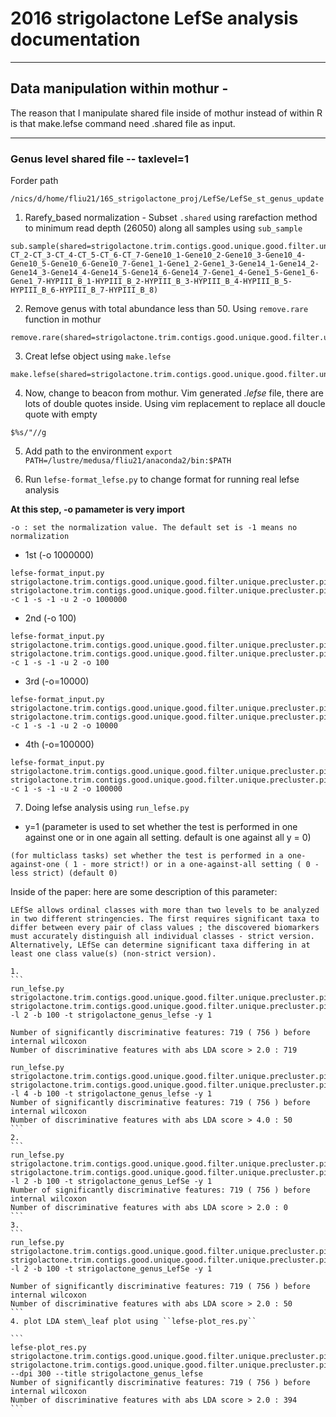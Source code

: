 #                               2016 strigolactone LefSe analysis documentation
-----------------

## Data manipulation within mothur -
The reason that I manipulate shared file inside of mothur instead of within R is that make.lefse command need .shared file as input.

-------------------------

### Genus level shared file -- taxlevel=1

Forder path

```
/nics/d/home/fliu21/16S_strigolactone_proj/LefSe/LefSe_st_genus_update
```

1. Rarefy\_based normalization - Subset ``.shared`` using rarefaction method to minimum read depth (26050) along all samples using ``sub_sample``

```
sub.sample(shared=strigolactone.trim.contigs.good.unique.good.filter.unique.precluster.pick.pds.wang.pick.tx.1.shared_original,size=26050,groups=CT_1-CT_2-CT_3-CT_4-CT_5-CT_6-CT_7-Gene10_1-Gene10_2-Gene10_3-Gene10_4-Gene10_5-Gene10_6-Gene10_7-Gene1_1-Gene1_2-Gene1_3-Gene14_1-Gene14_2-Gene14_3-Gene14_4-Gene14_5-Gene14_6-Gene14_7-Gene1_4-Gene1_5-Gene1_6-Gene1_7-HYPIII_B_1-HYPIII_B_2-HYPIII_B_3-HYPIII_B_4-HYPIII_B_5-HYPIII_B_6-HYPIII_B_7-HYPIII_B_8)
```
2. Remove genus with total abundance less than 50. Using ``remove.rare`` function in mothur


```
remove.rare(shared=strigolactone.trim.contigs.good.unique.good.filter.unique.precluster.pick.pds.wang.pick.tx.1.1.subsample.shared_original,nseqs=50)
```
3. Creat lefse object using ``make.lefse``

```
make.lefse(shared=strigolactone.trim.contigs.good.unique.good.filter.unique.precluster.pick.pds.wang.pick.tx.1.1.subsample.1.pick.shared_original,constaxonomy=strigolactone.trim.contigs.good.unique.good.filter.unique.precluster.pick.pds.wang.pick.tx.1.cons.taxonomy_original,design=design.txt,scale=totalgroup)
```
4. Now, change to beacon from mothur. Vim generated *.lefse* file, there are lots of double quotes inside. Using vim replacement to replace all doucle quote with empty
```
$%s/"//g
```
5. Add path to the environment ``export PATH=/lustre/medusa/fliu21/anaconda2/bin:$PATH``

6. Run ``lefse-format_lefse.py`` to change format for running real lefse analysis

**At this step, -o pamameter is very import** 

``-o : set the normalization value. The default set is -1 means no normalization``

  * 1st (-o 1000000)

   ```
   lefse-format_input.py strigolactone.trim.contigs.good.unique.good.filter.unique.precluster.pick.pds.wang.pick.tx.1.1.subsample.1.pick.1.lefse strigolactone.trim.contigs.good.unique.good.filter.unique.precluster.pick.pds.wang.pick.tx.1.1.subsample.1.pick.1.lefse.in_1 -c 1 -s -1 -u 2 -o 1000000
   ```
  * 2nd (-o 100)

   ```
   lefse-format_input.py strigolactone.trim.contigs.good.unique.good.filter.unique.precluster.pick.pds.wang.pick.tx.1.1.subsample.1.pick.1.lefse strigolactone.trim.contigs.good.unique.good.filter.unique.precluster.pick.pds.wang.pick.tx.1.1.subsample.1.pick.1.in_2 -c 1 -s -1 -u 2 -o 100
   ```
   * 3rd (-o=10000)
   
   ```
   lefse-format_input.py strigolactone.trim.contigs.good.unique.good.filter.unique.precluster.pick.pds.wang.pick.tx.1.1.subsample.1.pick.1.lefse strigolactone.trim.contigs.good.unique.good.filter.unique.precluster.pick.pds.wang.pick.tx.1.1.subsample.1.pick.1.in_3 -c 1 -s -1 -u 2 -o 10000
   ```
   * 4th (-o=100000)
   ```
   lefse-format_input.py strigolactone.trim.contigs.good.unique.good.filter.unique.precluster.pick.pds.wang.pick.tx.1.1.subsample.1.pick.1.lefse strigolactone.trim.contigs.good.unique.good.filter.unique.precluster.pick.pds.wang.pick.tx.1.1.subsample.1.pick.1.in_4 -c 1 -s -1 -u 2 -o 100000
   ```
   
   

7. Doing lefse analysis using ``run_lefse.py``

  * y=1 (parameter is used to set whether the test is performed in one against one or in one again all setting. default is one against all y = 0)
  
   ```
   (for multiclass tasks) set whether the test is performed in a one-against-one ( 1 - more strict!) or in a one-against-all setting ( 0 - less strict) (default 0)
   ```
   
   Inside of the paper: here are some description of this parameter:
   
   ```
   LEfSe allows ordinal classes with more than two levels to be analyzed in two different stringencies. The first requires significant taxa to differ between every pair of class values ; the discovered biomarkers must accurately distinguish all individual classes - strict version. Alternatively, LEfSe can determine significant taxa differing in at least one class value(s) (non-strict version).
   ```
  
    1. 
    ```
    run_lefse.py   strigolactone.trim.contigs.good.unique.good.filter.unique.precluster.pick.pds.wang.pick.tx.1.1.subsample.1.pick.1.lefse.in_1 strigolactone.trim.contigs.good.unique.good.filter.unique.precluster.pick.pds.wang.pick.tx.1.1.subsample.1.pick.1.lefse.res_1_l2 -l 2 -b 100 -t strigolactone_genus_lefse -y 1

    Number of significantly discriminative features: 719 ( 756 ) before internal wilcoxon
    Number of discriminative features with abs LDA score > 2.0 : 719
    
    run_lefse.py   strigolactone.trim.contigs.good.unique.good.filter.unique.precluster.pick.pds.wang.pick.tx.1.1.subsample.1.pick.1.lefse.in_1 strigolactone.trim.contigs.good.unique.good.filter.unique.precluster.pick.pds.wang.pick.tx.1.1.subsample.1.pick.1.lefse.res_1_l4 -l 4 -b 100 -t strigolactone_genus_lefse -y 1
    Number of significantly discriminative features: 719 ( 756 ) before internal wilcoxon
    Number of discriminative features with abs LDA score > 4.0 : 50
    ```
    2. 
    ```
    run_lefse.py strigolactone.trim.contigs.good.unique.good.filter.unique.precluster.pick.pds.wang.pick.tx.1.1.subsample.1.pick.1.in_2 strigolactone.trim.contigs.good.unique.good.filter.unique.precluster.pick.pds.wang.pick.tx.1.1.subsample.1.pick.1.res_2 -l 2 -b 100 -t strigolactone_genus_LefSe -y 1
    Number of significantly discriminative features: 719 ( 756 ) before internal wilcoxon
    Number of discriminative features with abs LDA score > 2.0 : 0
    ```
    3.
    ```
    run_lefse.py strigolactone.trim.contigs.good.unique.good.filter.unique.precluster.pick.pds.wang.pick.tx.1.1.subsample.1.pick.1.in_3 strigolactone.trim.contigs.good.unique.good.filter.unique.precluster.pick.pds.wang.pick.tx.1.1.subsample.1.pick.1.res_3 -l 2 -b 100 -t strigolactone_genus_LefSe -y 1
    
    Number of significantly discriminative features: 719 ( 756 ) before internal wilcoxon
    Number of discriminative features with abs LDA score > 2.0 : 50
    ```
    4. plot LDA stem\_leaf plot using ``lefse-plot_res.py``
    
    ```
    lefse-plot_res.py  strigolactone.trim.contigs.good.unique.good.filter.unique.precluster.pick.pds.wang.pick.tx.1.1.subsample.1.pick.1.res_3 strigolactone.trim.contigs.good.unique.good.filter.unique.precluster.pick.pds.wang.pick.tx.1.1.subsample.1.pick.1.plot_3.png --dpi 300 --title strigolactone_genus_lefse
    Number of significantly discriminative features: 719 ( 756 ) before internal wilcoxon
    Number of discriminative features with abs LDA score > 2.0 : 394
    ```












